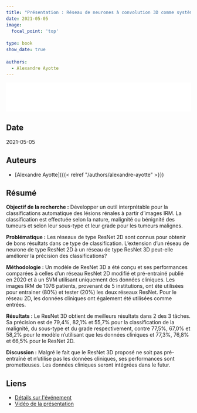 ```yaml
---
title: "Présentation : Réseau de neurones à convolution 3D comme système d’aide à la décision pour de multiples tâches de classification de tumeurs rénales"
date: 2021-05-05
image:
  focal_point: 'top'

type: book
show_date: true

authors:
  - Alexandre Ayotte
---
```


![ACFAS](featured.png)

## Date

2021-05-05

## Auteurs

- [Alexandre Ayotte]({{< relref "/authors/alexandre-ayotte" >}})

## Résumé 

**Objectif de la recherche :** Développer un outil interprétable pour la classifications automatique des lésions rénales à partir d’images IRM. La classification est effectuée selon la nature, malignité ou bénignité des tumeurs et selon leur sous-type et leur grade pour les tumeurs malignes.

**Problématique :** Les réseaux de type ResNet 2D sont connus pour obtenir de bons résultats dans ce type de classification. L’extension d’un réseau de neurone de type ResNet 2D à un réseau de type ResNet 3D peut-elle améliorer la précision des classifications?

**Méthodologie :** Un modèle de ResNet 3D a été conçu et ses performances comparées à celles d’un réseau ResNet 2D modifié et pré-entrainé publié en 2020 et à un SVM utilisant uniquement des données cliniques. Les images IRM de 1076 patients, provenant de 5 institutions, ont été utilisées pour entrainer (80%) et tester (20%) les deux réseaux ResNet. Pour le réseau 2D, les données cliniques ont également été utilisées comme entrées.

**Résultats :** Le ResNet 3D obtient de meilleurs résultats dans 2 des 3 tâches. Sa précision est de 79,4%, 82,1% et 55,7% pour la classification de la malignité, du sous-type et du grade respectivement, contre 77,5%, 67,0% et 58,2% pour le modèle n’utilisant que les données cliniques et 77,3%, 76,8% et 66,5% pour le ResNet 2D.

**Discussion :** Malgré le fait que le ResNet 3D proposé ne soit pas pré-entraîné et n’utilise pas les données cliniques, ses performances sont prometteuses. Les données cliniques seront intégrées dans le futur.

## Liens

- [Détails sur l'événement](https://www.acfas.ca/evenements/congres/programme/88/600/614/c)
- [Vidéo de la présentation](https://vimeo.com/542213504/c5040822fa)
